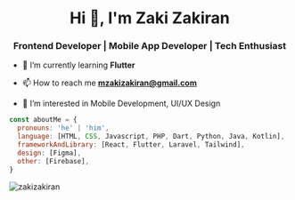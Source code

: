<h1 align="center">Hi 👋, I'm Zaki Zakiran</h1>
<h3 align="center">Frontend Developer | Mobile App Developer | Tech Enthusiast</h3>

- 🌱 I’m currently learning **Flutter**

- 📫 How to reach me **mzakizakiran@gmail.com**

- 👀 I’m interested in Mobile Development, UI/UX Design

```javascript
const aboutMe = {
  pronouns: 'he' | 'him',
  language: [HTML, CSS, Javascript, PHP, Dart, Python, Java, Kotlin],
  frameworkAndLibrary: [React, Flutter, Laravel, Tailwind],
  design: [Figma],
  other: [Firebase],
}
```

<p><img align="center" src="https://github-readme-stats.vercel.app/api/top-langs?username=zakizakiran&show_icons=true&locale=en&layout=compact" alt="zakizakiran" /></p>
